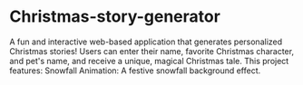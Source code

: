 # Christmas-story-generator
A fun and interactive web-based application that generates personalized Christmas stories! Users can enter their name, favorite Christmas character, and pet's name, and receive a unique, magical Christmas tale. This project features:  Snowfall Animation: A festive snowfall background effect. 

